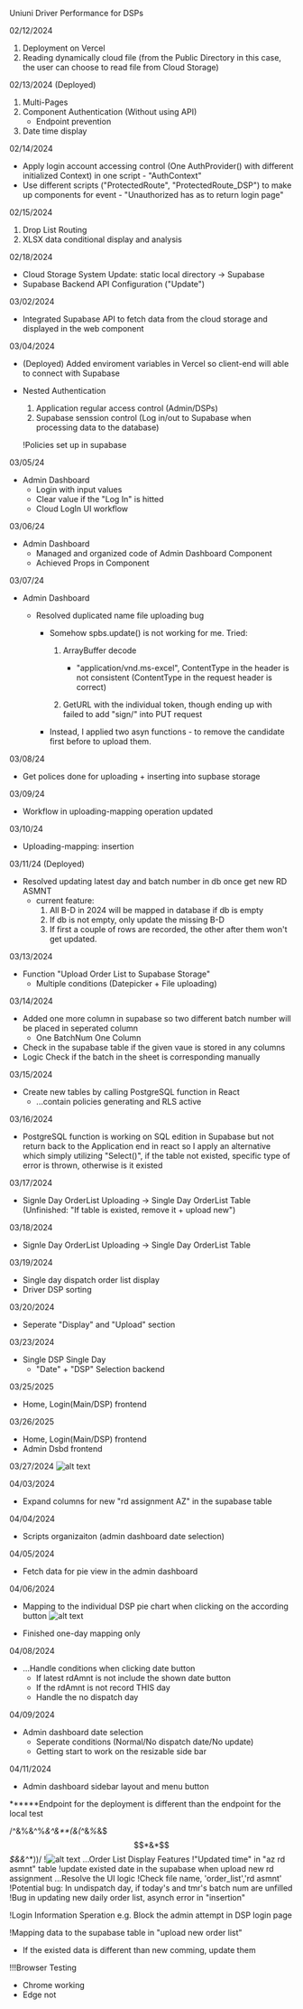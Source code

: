 Uniuni Driver Performance for DSPs

02/12/2024

1. Deployment on Vercel
2. Reading dynamically cloud file (from the Public Directory in this case, the user can choose to read file from Cloud Storage)

02/13/2024 (Deployed)

1. Multi-Pages
2. Component Authentication (Without using API)
   - Endpoint prevention
3. Date time display

02/14/2024

- Apply login account accessing control (One AuthProvider() with different initialized Context) in one script - "AuthContext"
- Use different scripts ("ProtectedRoute", "ProtectedRoute_DSP") to make up components for event - "Unauthorized has as to return login page"

02/15/2024

1. Drop List Routing
2. XLSX data conditional display and analysis

02/18/2024

- Cloud Storage System Update: static local directory -> Supabase
- Supabase Backend API Configuration ("Update")

03/02/2024

- Integrated Supabase API to fetch data from the cloud storage and displayed in the web component

03/04/2024

- (Deployed) Added enviroment variables in Vercel so client-end will able to connect with Supabase

- Nested Authentication

  1.  Application regular access control (Admin/DSPs)
  2.  Supabase senssion control (Log in/out to Supabase when processing data to the database)

  !Policies set up in supabase

03/05/24

- Admin Dashboard
  - Login with input values
  - Clear value if the "Log In" is hitted
  - Cloud LogIn UI workflow

03/06/24

- Admin Dashboard
  - Managed and organized code of Admin Dashboard Component
  - Achieved Props in Component

03/07/24

- Admin Dashboard

  - Resolved duplicated name file uploading bug

    - Somehow spbs.update() is not working for me. Tried:

      1.  ArrayBuffer decode

          - "application/vnd.ms-excel", ContentType in the header is not consistent (ContentType in the request header is correct)

      2.  GetURL with the individual token, though ending up with failed to add "sign/" into PUT request

    - Instead, I applied two asyn functions - to remove the candidate first before to
      upload them.

03/08/24

- Get polices done for uploading + inserting into supbase storage

03/09/24

- Workflow in uploading-mapping operation updated

03/10/24

- Uploading-mapping: insertion

03/11/24 (Deployed)

- Resolved updating latest day and batch number in db once get new RD ASMNT
  - current feature:
    1. All B-D in 2024 will be mapped in database if db is empty
    2. If db is not empty, only update the missing B-D
    3. If first a couple of rows are recorded, the other after them won't get updated.

03/13/2024

- Function "Upload Order List to Supabase Storage"
  - Multiple conditions (Datepicker + File uploading)

03/14/2024

- Added one more column in supabase so two different batch number will be placed in seperated column
  - One BatchNum One Column
- Check in the supabase table if the given vaue is stored in any columns
- Logic Check if the batch in the sheet is corresponding manually

03/15/2024

- Create new tables by calling PostgreSQL function in React
  - ...contain policies generating and RLS active

03/16/2024

- PostgreSQL function is working on SQL edition in Supabase but not return back to the Application end in react
  so I apply an alternative which simply utilizing "Select()", if the table not existed, specific type of error is thrown, otherwise is it existed

03/17/2024

- Signle Day OrderList Uploading -> Single Day OrderList Table (Unfinished: "If table is existed, remove it + upload new")

03/18/2024

- Signle Day OrderList Uploading -> Single Day OrderList Table

03/19/2024

- Single day dispatch order list display
- Driver DSP sorting

03/20/2024

- Seperate "Display" and "Upload" section

03/23/2024

- Single DSP Single Day
  - "Date" + "DSP" Selection backend

03/25/2025

- Home, Login(Main/DSP) frontend

03/26/2025

- Home, Login(Main/DSP) frontend
- Admin Dsbd frontend

03/27/2024
![alt text](image.png)

04/03/2024

- Expand columns for new "rd assignment AZ" in the supabase table

04/04/2024

- Scripts organizaiton (admin dashboard date selection)

04/05/2024

- Fetch data for pie view in the admin dashboard

04/06/2024

- Mapping to the individual DSP pie chart when clicking on the according button
  ![alt text](image-1.png)

- Finished one-day mapping only

04/08/2024

- ...Handle conditions when clicking date button
  - If latest rdAmnt is not include the shown date button
  - If the rdAmnt is not record THIS day
  - Handle the no dispatch day

04/09/2024

- Admin dashboard date selection
  - Seperate conditions (Normal/No dispatch date/No update)
  - Getting start to work on the resizable side bar

04/11/2024

- Admin dashboard sidebar layout and menu button

**\*\***Endpoint for the deployment is different than the endpoint for the local test

/^&%&^%_&^&\*\*(&(_^&_%_&$$$*&*$$_$&&_^\*))/
!![alt text](image-2.png)
...Order List Display Features
!"Updated time" in "az rd asmnt" table
!update existed date in the supabase when upload new rd assignment
...Resolve the UI logic
!Check file name, 'order_list','rd asmnt'
!Potential bug: In undispatch day, if today's and tmr's batch num are unfilled
!Bug in updating new daily order list, asynch error in "insertion"

!Login Information Speration
e.g. Block the admin attempt in DSP login page

!Mapping data to the supabase table in "upload new order list"

- If the existed data is different than new comming, update them

!!!Browser Testing

- Chrome working
- Edge not
